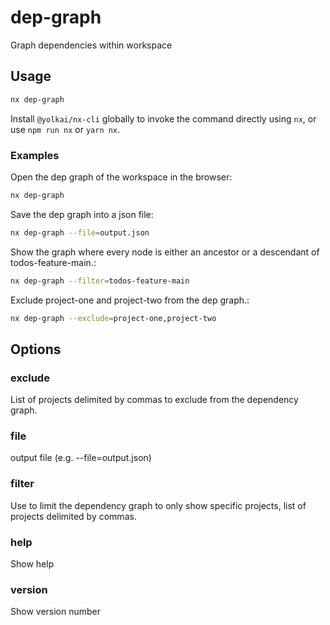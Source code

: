 # dep-graph

Graph dependencies within workspace

## Usage

```bash
nx dep-graph
```

Install `@yolkai/nx-cli` globally to invoke the command directly using `nx`, or use `npm run nx` or `yarn nx`.

### Examples

Open the dep graph of the workspace in the browser:

```bash
nx dep-graph
```

Save the dep graph into a json file:

```bash
nx dep-graph --file=output.json
```

Show the graph where every node is either an ancestor or a descendant of todos-feature-main.:

```bash
nx dep-graph --filter=todos-feature-main
```

Exclude project-one and project-two from the dep graph.:

```bash
nx dep-graph --exclude=project-one,project-two
```

## Options

### exclude

List of projects delimited by commas to exclude from the dependency graph.

### file

output file (e.g. --file=output.json)

### filter

Use to limit the dependency graph to only show specific projects, list of projects delimited by commas.

### help

Show help

### version

Show version number

